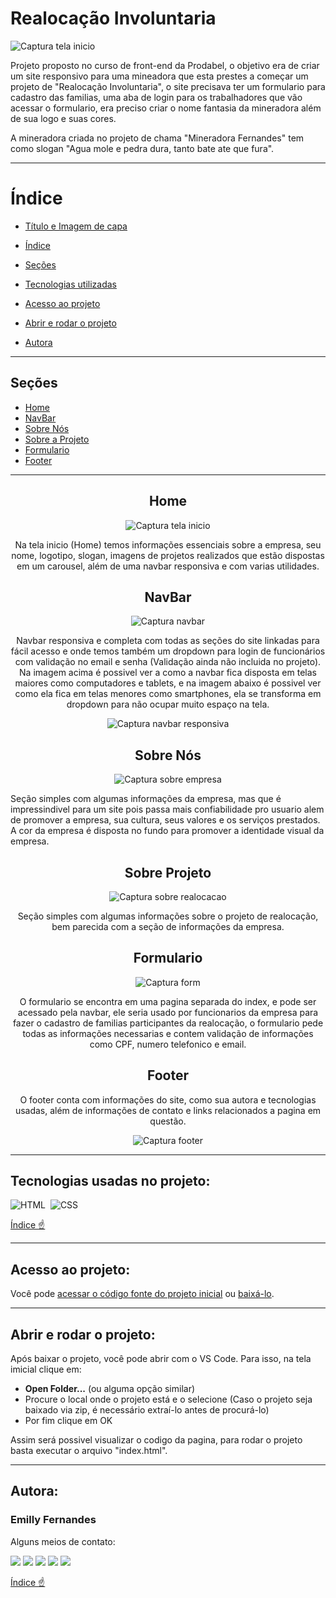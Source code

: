 # Realocação Involuntaria

![Captura tela inicio](https://user-images.githubusercontent.com/115494759/234691466-92a9f419-5951-4d00-bff4-6de200fedb84.png)


Projeto proposto no curso de front-end da Prodabel, o objetivo era de criar um site responsivo para uma mineadora que esta prestes a começar um projeto de "Realocação Involuntaria", o site precisava ter um formulario para cadastro das familias, uma aba de login para os trabalhadores que vão acessar o formulario, era preciso criar o nome fantasia da mineradora além de sua logo e suas cores.

A mineradora criada no projeto de chama "Mineradora Fernandes" tem como slogan "Agua mole e pedra dura, tanto bate ate que fura".

---
# Índice 
* [Título e Imagem de capa](#realocação-involuntaria)
* [Índice](#índice)

* [Seções](#seções)
* [Tecnologias utilizadas](#tecnologias-utilizadas)
* [Acesso ao projeto](#acesso-ao-projeto)
* [Abrir e rodar o projeto](#abrir-e-rodar-o-projeto)
* [Autora](#autora)

---
## Seções
* [Home](#home)
* [NavBar](#navbar)
* [Sobre Nós](#sobre-nós)
* [Sobre a Projeto](#sobre-projeto)
* [Formulario](#formulario)
* [Footer](#footer)

---
<div align= "center">

## Home
  
![Captura tela inicio](https://user-images.githubusercontent.com/115494759/234691356-1a92ecc2-8b0e-4046-97aa-0cfda8a6c395.png)

Na tela inicio (Home) temos informações essenciais sobre a empresa, seu nome, logotipo, slogan, imagens de projetos realizados que estão dispostas em um carousel, além de uma navbar responsiva e com varias utilidades.
  
</div>





<div align= "center">

## NavBar
![Captura navbar](https://user-images.githubusercontent.com/115494759/234691313-bbe17f26-86a8-4496-bf81-b257749a6d40.png)

Navbar responsiva e completa com todas as seções do site linkadas para fácil acesso e onde temos também um dropdown para login de funcionários com validação no email e senha (Validação ainda não incluida no projeto). Na imagem acima é possivel ver a como a navbar fica disposta em telas maiores como computadores e tablets, e na imagem abaixo é possivel ver como ela fica em telas menores como smartphones, ela se transforma em dropdown para não ocupar muito espaço na tela.

![Captura navbar responsiva](https://user-images.githubusercontent.com/115494759/234691276-284c84af-648d-4767-a09b-da6092f0bb91.png)
 
</div>

<div align= "center">

## Sobre Nós

![Captura sobre empresa](https://user-images.githubusercontent.com/115494759/234691220-1dbfee15-b86b-459a-a55b-616552400bed.png)
</div>
Seção simples com algumas informações da empresa, mas que é impressindivel para um site pois passa mais confiabilidade pro usuario alem de promover a empresa, sua cultura, seus valores e os serviços prestados. A cor da empresa é disposta no fundo para promover a identidade visual da empresa.

<div align= "center">

## Sobre Projeto

![Captura sobre realocacao](https://user-images.githubusercontent.com/115494759/234691180-03f990b4-5a12-447b-8ffc-4b9d45446bb3.png)
  
Seção simples com algumas informações sobre o projeto de realocação, bem parecida com a seção de informações da empresa.
</div>

<div align= "center">

## Formulario

![Captura form](https://user-images.githubusercontent.com/115494759/234690607-2c9ae92e-3259-4852-a157-09bfb1a144a0.png)

O formulario se encontra em uma pagina separada do index, e pode ser acessado pela navbar, ele seria usado por funcionarios da empresa para fazer o cadastro de familias participantes da realocação, o formulario pede todas as informações necessarias e contem validação de informações como CPF, numero telefonico e email.

</div>

<div align= "center">

## Footer

O footer conta com informações do site, como sua autora e tecnologias usadas, além de informações de contato e links relacionados a pagina em questão.
  
![Captura footer](https://user-images.githubusercontent.com/115494759/234691018-920c876d-69f8-427c-9dfa-affcc44cfef1.png)

</div>

---
<div id="tecnologias-utilizadas">

## Tecnologias usadas no projeto:
![HTML](https://img.shields.io/badge/HTML5-E34F26?style=for-the-badge&logo=html5&logoColor=white)&nbsp;
![CSS](https://img.shields.io/badge/CSS-239120?&style=for-the-badge&logo=css3&logoColor=white)&nbsp;

   [Índice :point_up:](#índice)
</div>

---
<div id="acesso-ao-projeto">

## Acesso ao projeto:

Você pode [acessar o código fonte do projeto inicial](https://github.com/emilyfas/Portfolio/find/main) ou [baixá-lo](https://github.com/emilyfas/Portfolio/archive/refs/heads/main.zip).
</div>

---
<div id="abrir-e-rodar-o-projeto">

## Abrir e rodar o projeto:

Após baixar o projeto, você pode abrir com o VS Code. Para isso, na tela imicial clique em:

- **Open Folder...** (ou alguma opção similar)
- Procure o local onde o projeto está e o selecione (Caso o projeto seja baixado via zip, é necessário extraí-lo antes de procurá-lo)
- Por fim clique em OK

Assim será possivel visualizar o codigo da pagina, para rodar o projeto basta executar o arquivo "index.html".
</div>

---
<div id="autora">

## Autora:
### Emilly Fernandes
Alguns meios de contato:
<div>
<a href="https://wa.me/5531989018696?text=Me+mande+um+Oi+%3A%29" target="_blank"><img src="https://img.shields.io/badge/WhatsApp-25D366?style=for-the-badge&logo=whatsapp&logoColor=white" target="_blank"></a>
<a href="https://instagram.com/emillygarai" target="_blank"><img src="https://img.shields.io/badge/-Instagram-%23E4405F?style=for-the-badge&logo=instagram&logoColor=white" target="_blank"></a>
<a href="https://twitter.com/emilly_fernads" target="_blank"><img src="https://img.shields.io/badge/Twitter-1DA1F2?style=for-the-badge&logo=twitter&logoColor=white" target="_blank"></a>
<a href = "mailto:emilly.fernandesads@gmail.com"><img src="https://img.shields.io/badge/Gmail-D14836?style=for-the-badge&logo=gmail&logoColor=white" target="_blank"></a>
<a href="https://www.linkedin.com/in/emilly-fernandes-alves-de-souza-2b451a24b" target="_blank"><img src="https://img.shields.io/badge/-LinkedIn-%230077B5?style=for-the-badge&logo=linkedin&logoColor=white" target="_blank"></a>   
</div>
</div>

[Índice :point_up:](#índice)
</div>
